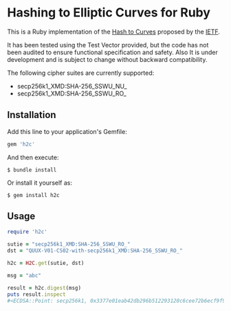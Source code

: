 # Hashing to Elliptic Curves for Ruby

This is a Ruby implementation of the [Hash to Curves](https://github.com/cfrg/draft-irtf-cfrg-hash-to-curve) proposed by the [IETF](https://datatracker.ietf.org/doc/draft-irtf-cfrg-hash-to-curve/).

It has been tested using the Test Vector provided, but the code has not been audited to ensure functional specification and safety. Also It is under development and is subject to change without backward compatibility.

The following cipher suites are currently supported:

* secp256k1_XMD:SHA-256_SSWU_NU_
* secp256k1_XMD:SHA-256_SSWU_RO_

## Installation

Add this line to your application's Gemfile:

```ruby
gem 'h2c'
```

And then execute:

    $ bundle install

Or install it yourself as:

    $ gem install h2c

## Usage

```ruby
require 'h2c'

sutie = "secp256k1_XMD:SHA-256_SSWU_RO_"
dst = "QUUX-V01-CS02-with-secp256k1_XMD:SHA-256_SSWU_RO_"

h2c = H2C.get(sutie, dst)

msg = "abc"

result = h2c.digest(msg)
puts result.inspect
#<ECDSA::Point: secp256k1, 0x3377e01eab42db296b512293120c6cee72b6ecf9f9205760bd9ff11fb3cb2c4b, 0x7f95890f33efebd1044d382a01b1bee0900fb6116f94688d487c6c7b9c8371f6>
```
